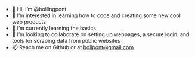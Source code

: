 - 👋 Hi, I’m @boilingpont
- 👀 I’m interested in learning how to code and creating some new cool web products
- 🌱 I’m currently learning the basics
- 💞️ I’m looking to collaborate on setting up webpages, a secure login, and tools for scraping data from public websites
- 📫 Reach me on Github or at boilpont@gmail.com
